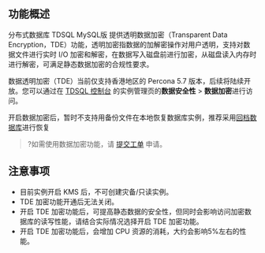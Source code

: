 ## 功能概述
分布式数据库 TDSQL MySQL版 提供透明数据加密（Transparent Data Encryption，TDE）功能，透明加密指数据的加解密操作对用户透明，支持对数据文件进行实时 I/O 加密和解密，在数据写入磁盘前进行加密，从磁盘读入内存时进行解密，可满足静态数据加密的合规性要求。

数据透明加密（TDE）当前仅支持香港地区的 Percona 5.7 版本，后续将陆续开放。您可以通过在 [TDSQL 控制台](https://console.cloud.tencent.com/tdsqld/instance-tdmysql) 的实例管理页的**数据安全性** > **数据加密**进行访问。

开启数据加密后，暂时不支持用备份文件在本地恢复数据库实例，推荐采用[回档数据库](https://cloud.tencent.com/document/product/557/70277)进行恢复 
>?如需使用数据加密功能，请 [提交工单](https://console.cloud.tencent.com/workorder/category) 申请。


## 注意事项
- 目前实例开启 KMS 后，不可创建灾备/只读实例。
- TDE 加密功能开通后无法关闭。
- 开启 TDE 加密功能后，可提高静态数据的安全性，但同时会影响访问加密数据库的读写性能，请结合实际情况选择开启 TDE 加密功能。
- 开启 TDE 加密功能后，会增加 CPU 资源的消耗，大约会影响5%左右的性能。